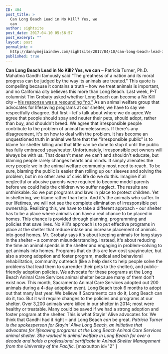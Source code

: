 ```yaml
---
ID: 404
post_title: >
  Can Long Beach Lead in No Kill? Yes, we
  can
author: sightsite
post_date: 2017-04-10 05:56:57
post_excerpt: ""
layout: post
permalink: >
  http://dannymejiaindev.com/sightsite/2017/04/10/can-long-beach-lead-in-no-kill-yes-we-can/
published: true
---
```

**Can Long Beach Lead in No Kill? Yes, we can** – Patricia Turner, Ph.D. ​ Mahatma Gandhi famously said <span style="color: #181818;">“</span><span style="color: #181818;">The greatness of a nation and its moral progress can be judged by the way its animals are treated.” This quote is compelling because it contains a truth – how we treat animals is important, and no California city believes this more than Long Beach.</span> Last week, P-T columnist Tim Grobaty asked whether Long Beach can become a No Kill city – [his response was a resounding “no.”][1] As an animal welfare group that advocates for lifesaving programs at our shelter, we have to say we respectfully disagree. But first – let's talk about where we do agree. ​We agree that people should spay and neuter their pets, should adopt, rather than buy, and shouldn't breed. We agree that irresponsible people contribute to the problem of animal homelessness. If there's any disagreement, it's on how to deal with the problem. <span style="color: #181818;">It has become an unquestioned truth in animal welfare that the “irresponsible public” is to blame for shelter killing and that little can be done to stop it until the public has fully embraced spay/neuter. Unfortunately, irresponsible pet owners will always be with us. That doesn't mean we can't and shouldn't educate, but blaming people rarely changes hearts and minds. It simply alienates the very people we in the animal welfare community most need to reach.</span> To be sure, blaming the public is easier than rolling up our sleeves and solving the problem, but in no other area of civic life do we do this. Imagine if all neglectful or abusive parents were required to become model parents before we could help the children who suffer neglect. The results are unthinkable. So we put programs and laws in place to protect children. Yet in sheltering, we blame rather than help. And it's the animals who suffer. <span style="color: #141823;">In our lifetimes, we will not see the complete elimination of irresponsible pet ownership.</span> <span style="color: #141823;">Realizing this, we have to take a different approach - our shelter has to be a place where animals can have a real chance to be placed in homes. This chance is provided through planning, programming and policies that save lives. No Kill's approach is to put effective programs in place at the shelter that reduce intake and increase placement of animals into good homes. Mr. Grobaty says it's about keeping animals for long stays in the shelter – a common misunderstanding. Instead, it's about reducing the time an animal spends in the shelter and engaging in problem-solving to get animals into homes.</span> Programs that do this are low-cost spay/neuter, but also a strong adoption and foster program, medical and behavioral rehabilitation, community outreach (like a help desk to help people solve the problems that lead them to surrender their pets to the shelter), and public-friendly adoption policies. We advocate for these programs at the Long Beach Animal Care Services animal shelter because many of them don't exist now. This month, Sacramento Animal Care Services adopted out 200 animals during a 4-day adoption event. Long Beach took 6 months to adopt out that many last year. We believe if Sacramento can do it, Long Beach can do it, too. But it will require changes to the policies and programs at our shelter. Over 3,200 animals were killed in our shelter in 2014; most were healthy or treatable. Many could be saved if we had a strong adoption and foster program at the shelter. This is what Stayin' Alive advocates for. We think that Gandhi had it right – and Long Beach *can* be great. <span style="color: #141823;"><em>Patricia Turner is the spokesperson for Stayin' Alive Long Beach, an initiative that advocates for lifesaving programs at the Long Beach Animal Care Services animal shelter. She worked in animal welfare in Long Beach for over a decade and holds a professional certificate in Animal Shelter Management from the University of the Pacific.</em></span> [maxbutton id="2" ]

 [1]: http://www.presstelegram.com/general-news/20151018/pet-euthanasia-the-problem-doesnt-start-at-the-pound